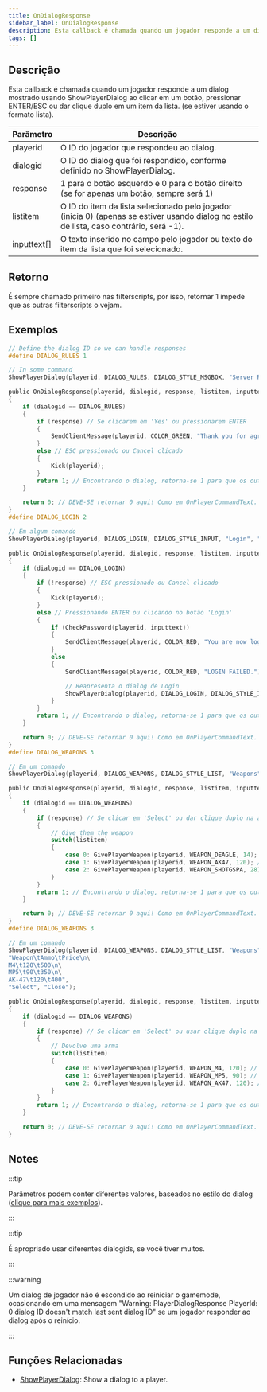 ```yaml
---
title: OnDialogResponse
sidebar_label: OnDialogResponse
description: Esta callback é chamada quando um jogador responde a um dialog mostrado usando ShowPlayerDialog ao clicar em um botão, pressionar ENTER/ESC ou dar clique duplo em um item da lista. (se estiver usando o formato lista).
tags: []
---
```


## Descrição

Esta callback é chamada quando um jogador responde a um dialog mostrado usando ShowPlayerDialog ao clicar em um botão, pressionar ENTER/ESC ou dar clique duplo em um item da lista. (se estiver usando o formato lista).

| Parâmetro   | Descrição                                                                                                                                |
| ----------- | ---------------------------------------------------------------------------------------------------------------------------------------- |
| playerid    | O ID do jogador que respondeu ao dialog.                                                                                                 |
| dialogid    | O ID do dialog que foi respondido, conforme definido no ShowPlayerDialog.                                                                |
| response    | 1 para o botão esquerdo e 0 para o botão direito (se for apenas um botão, sempre será 1)                                                 |
| listitem    | O ID do item da lista selecionado pelo jogador (inicia 0) (apenas se estiver usando dialog no estilo de lista, caso contrário, será -1). |
| inputtext[] | O texto inserido no campo pelo jogador ou texto do item da lista que foi selecionado.                                                    |

## Retorno

É sempre chamado primeiro nas filterscripts, por isso, retornar 1 impede que as outras filterscripts o vejam.

## Exemplos

```c
// Define the dialog ID so we can handle responses
#define DIALOG_RULES 1

// In some command
ShowPlayerDialog(playerid, DIALOG_RULES, DIALOG_STYLE_MSGBOX, "Server Rules", "- No Cheating\n- No Spamming\n- Respect Admins\n\nDo you agree to these rules?", "Yes", "No");

public OnDialogResponse(playerid, dialogid, response, listitem, inputtext[])
{
    if (dialogid == DIALOG_RULES)
    {
        if (response) // Se clicarem em 'Yes' ou pressionarem ENTER
        {
            SendClientMessage(playerid, COLOR_GREEN, "Thank you for agreeing to the server rules!");
        }
        else // ESC pressionado ou Cancel clicado
        {
            Kick(playerid);
        }
        return 1; // Encontrando o dialog, retorna-se 1 para que os outros não sejam processados, Assim como OnPlayerCommandText.
    }

    return 0; // DEVE-SE retornar 0 aqui! Como em OnPlayerCommandText.
}
#define DIALOG_LOGIN 2

// Em algum comando
ShowPlayerDialog(playerid, DIALOG_LOGIN, DIALOG_STYLE_INPUT, "Login", "Please enter your password:", "Login", "Cancel");

public OnDialogResponse(playerid, dialogid, response, listitem, inputtext[])
{
    if (dialogid == DIALOG_LOGIN)
    {
        if (!response) // ESC pressionado ou Cancel clicado
        {
            Kick(playerid);
        }
        else // Pressionando ENTER ou clicando no botão 'Login'
        {
            if (CheckPassword(playerid, inputtext))
            {
                SendClientMessage(playerid, COLOR_RED, "You are now logged in!");
            }
            else
            {
                SendClientMessage(playerid, COLOR_RED, "LOGIN FAILED.");

                // Reapresenta o dialog de Login
                ShowPlayerDialog(playerid, DIALOG_LOGIN, DIALOG_STYLE_INPUT, "Login", "Please enter your password:", "Login", "Cancel");
            }
        }
        return 1; // Encontrando o dialog, retorna-se 1 para que os outros não sejam processados, Assim como OnPlayerCommandText.
    }

    return 0; // DEVE-SE retornar 0 aqui! Como em OnPlayerCommandText.
}
#define DIALOG_WEAPONS 3

// Em um comando
ShowPlayerDialog(playerid, DIALOG_WEAPONS, DIALOG_STYLE_LIST, "Weapons", "Desert Eagle\nAK-47\nCombat Shotgun", "Select", "Close");

public OnDialogResponse(playerid, dialogid, response, listitem, inputtext[])
{
    if (dialogid == DIALOG_WEAPONS)
    {
        if (response) // Se clicar em 'Select' ou dar clique duplo na arma
        {
            // Give them the weapon
            switch(listitem)
            {
                case 0: GivePlayerWeapon(playerid, WEAPON_DEAGLE, 14); // Entrega uma Deagle
                case 1: GivePlayerWeapon(playerid, WEAPON_AK47, 120); // Entra uma AK-47
                case 2: GivePlayerWeapon(playerid, WEAPON_SHOTGSPA, 28); // Entrega uma Combat Shotgun
            }
        }
        return 1; // Encontrando o dialog, retorna-se 1 para que os outros não sejam processados, Assim como OnPlayerCommandText.
    }

    return 0; // DEVE-SE retornar 0 aqui! Como em OnPlayerCommandText.
}
#define DIALOG_WEAPONS 3

// Em um comando
ShowPlayerDialog(playerid, DIALOG_WEAPONS, DIALOG_STYLE_LIST, "Weapons",
"Weapon\tAmmo\tPrice\n\
M4\t120\t500\n\
MP5\t90\t350\n\
AK-47\t120\t400",
"Select", "Close");

public OnDialogResponse(playerid, dialogid, response, listitem, inputtext[])
{
    if (dialogid == DIALOG_WEAPONS)
    {
        if (response) // Se clicar em 'Select' ou usar clique duplo na arma
        {
            // Devolve uma arma
            switch(listitem)
            {
                case 0: GivePlayerWeapon(playerid, WEAPON_M4, 120); // Entrega uma M4
                case 1: GivePlayerWeapon(playerid, WEAPON_MP5, 90); // Entrega uma MP5
                case 2: GivePlayerWeapon(playerid, WEAPON_AK47, 120); // Entrega uma AK-47
            }
        }
        return 1; // Encontrando o dialog, retorna-se 1 para que os outros não sejam processados, Assim como OnPlayerCommandText.
    }

    return 0; // DEVE-SE retornar 0 aqui! Como em OnPlayerCommandText.
}
```

## Notes

:::tip

Parâmetros podem conter diferentes valores, baseados no estilo do dialog ([clique para mais exemplos](../resources/dialogstyles.md)).

:::

:::tip

É apropriado usar diferentes dialogids, se você tiver muitos.

:::

:::warning

Um dialog de jogador não é escondido ao reiniciar o gamemode, ocasionando em uma mensagem "Warning: PlayerDialogResponse PlayerId: 0 dialog ID doesn't match last sent dialog ID" se um jogador responder ao dialog após o reinício.

:::

## Funções Relacionadas

- [ShowPlayerDialog](../functions/ShowPlayerDialog.md): Show a dialog to a player.
